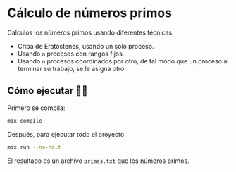 # Cálculo de números primos

Calculos los números primos usando diferentes técnicas:
- Criba de Eratóstenes, usando un sólo proceso.
- Usando `n` procesos con rangos fijos.
- Usando `n` procesos coordinados por otro, de tal modo que un proceso al terminar su trabajo, se le asigna otro.

## Cómo ejecutar 🚀🚀

Primero se compila:
```bash
mix compile
```
Después, para ejecutar todo el proyecto:
```bash
mix run --no-halt
```

El resultado es un archivo `primes.txt` que los números primos.